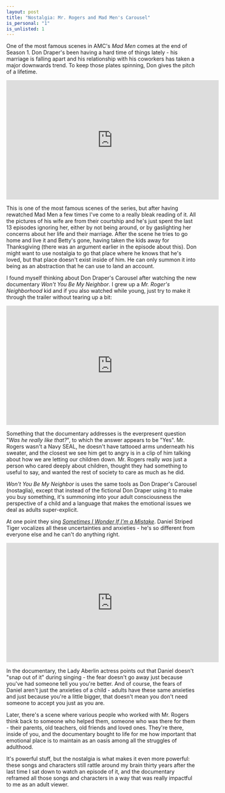 ```yaml
---
layout: post
title: "Nostalgia: Mr. Rogers and Mad Men's Carousel"
is_personal: "1"
is_unlisted: 1
---
```


One of the most famous scenes in AMC's _Mad Men_ comes at the end of Season 1.  Don Draper's been having a hard time of things lately - his marriage is falling apart and his relationship with his coworkers has taken a major downwards trend.  To keep those plates spinning, Don gives the pitch of a lifetime.

<center><iframe width="560" height="315" src="https://www.youtube.com/embed/suRDUFpsHus" frameborder="0" allow="autoplay; encrypted-media" allowfullscreen></iframe></center>

This is one of the most famous scenes of the series, but after having rewatched Mad Men a few times I've come to a really bleak reading of it.  All the pictures of his wife are from their courtship and he's just spent the last 13 episodes ignoring her, either by not being around, or by gaslighting her concerns about her life and their marriage.  After the scene he tries to go home and live it and Betty's gone, having taken the kids away for Thanksgiving (there was an argument earlier in the episode about this).  Don might want to use nostalgia to go that place where he knows that he's loved, but that place doesn't exist inside of him.  He can only summon it into being as an abstraction that he can use to land an account.

I found myself thinking about Don Draper's Carousel after watching the new documentary _Won't You Be My Neighbor_.  I grew up a _Mr. Roger's Neighborhood_ kid and if you also watched while young, just try to make it through the trailer without tearing up a bit:

<center><iframe width="560" height="315" src="https://www.youtube.com/embed/FhwktRDG_aQ" frameborder="0" allow="autoplay; encrypted-media" allowfullscreen></iframe></center>

Something that the documentary addresses is the everpresent question "_Was he really like that?_", to which the answer appears to be "Yes".  Mr. Rogers wasn't a Navy SEAL, he doesn't have tattooed arms underneath his sweater, and the closest we see him get to angry is in a clip of him talking about how we are letting our children down.  Mr. Rogers really _was_ just a person who cared deeply about children, thought they had something to useful to say, and wanted the rest of society to care as much as he did.

_Won't You Be My Neighbor_ is uses the same tools as Don Draper's Carousel (nostaglia), except that instead of the fictional Don Draper using it to make you buy something, it's summoning into your adult consciousness the perspective of a child and a language that makes the emotional issues we deal as adults super-explicit.

At one point they sing [_Sometimes I Wonder If I'm a Mistake_](http://www.neighborhoodarchive.com/music/songs/sometimes_wonder_mistake.html).  Daniel Striped Tiger vocalizes all these uncertainties and anxieties - he's so different from everyone else and he can't do anything right.

<center><iframe width="560" height="315" src="https://www.youtube.com/embed/x6XAP_VThhk" frameborder="0" allow="autoplay; encrypted-media" allowfullscreen></iframe></center>

In the documentary, the Lady Aberlin actress points out that Daniel doesn't "snap out of it" during singing - the fear doesn't go away just because you've had someone tell you you're better.  And of course, the fears of Daniel aren't just the anxieties of a child - adults have these same anxieties and just because you're a little bigger, that doesn't mean you don't need someone to accept you just as you are.

Later, there's a scene where various people who worked with Mr. Rogers think back to someone who helped them, someone who was there for them - their parents, old teachers, old friends and loved ones.  They're there, inside of you, and the documentary bought to life for me how important that emotional place is to maintain as an oasis among all the struggles of adulthood.

It's powerful stuff, but the nostalgia is what makes it even more powerful: these songs and characters still rattle around my brain thirty years after the last time I sat down to watch an episode of it, and the documentary reframed all those songs and characters in a way that was really impactful to me as an adult viewer.
